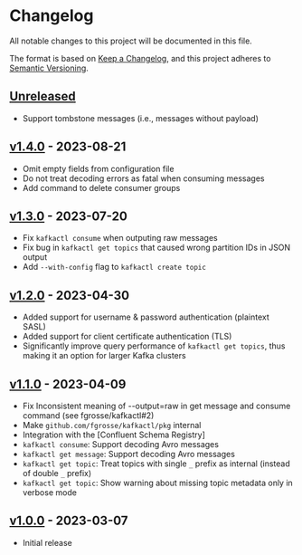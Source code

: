 # Changelog
All notable changes to this project will be documented in this file.

The format is based on [Keep a Changelog](https://keepachangelog.com/en/1.0.0/),
and this project adheres to [Semantic Versioning](https://semver.org/spec/v2.0.0.html).

## [Unreleased]
- Support tombstone messages (i.e., messages without payload)

## [v1.4.0] - 2023-08-21
- Omit empty fields from configuration file
- Do not treat decoding errors as fatal when consuming messages
- Add command to delete consumer groups

## [v1.3.0] - 2023-07-20
- Fix `kafkactl consume` when outputing raw messages
- Fix bug in `kafkactl get topics` that caused wrong partition IDs in JSON output
- Add `--with-config` flag to `kafkactl create topic`

## [v1.2.0] - 2023-04-30
- Added support for username & password authentication (plaintext SASL)
- Added support for client certificate authentication (TLS)
- Significantly improve query performance of `kafkactl get topics`, thus making it an option for larger Kafka clusters

## [v1.1.0] - 2023-04-09
- Fix Inconsistent meaning of --output=raw in get message and consume command (see fgrosse/kafkactl#2)
- Make `github.com/fgrosse/kafkactl/pkg` internal
- Integration with the [Confluent Schema Registry]
- `kafkactl consume`: Support decoding Avro messages
- `kafkactl get message`: Support decoding Avro messages
- `kafkactl get topic`: Treat topics with single `_` prefix as internal (instead of double `_` prefix)
- `kafkactl get topic`: Show warning about missing topic metadata only in verbose mode

## [v1.0.0] - 2023-03-07
- Initial release

[Unreleased]: https://github.com/fgrosse/kafkactl/compare/v1.4.0...HEAD
[v1.4.0]: https://github.com/fgrosse/kafkactl/compare/v1.3.0...v1.4.0
[v1.3.0]: https://github.com/fgrosse/kafkactl/compare/v1.2.0...v1.3.0
[v1.2.0]: https://github.com/fgrosse/kafkactl/compare/v1.1.0...v1.2.0
[v1.1.0]: https://github.com/fgrosse/kafkactl/compare/v1.0.0...v1.1.0
[v1.0.0]: https://github.com/fgrosse/kafkactl/releases/tag/v1.0.0

[schema-registry]: https://docs.confluent.io/platform/current/schema-registry/index.html
